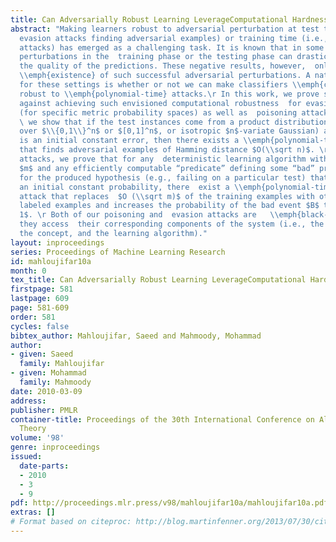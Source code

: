```yaml
---
title: Can Adversarially Robust Learning LeverageComputational Hardness?
abstract: "Making learners robust to adversarial perturbation at test time (i.e.,
  evasion attacks finding adversarial examples) or training time (i.e., data poisoning
  attacks) has emerged as a challenging task. It is known that in some cases \\emph{sublinear}
  perturbations in the  training phase or the testing phase can drastically decrease
  the quality of the predictions. These negative results, however,  only prove the
  \\emph{existence} of such successful adversarial perturbations. A natural question
  for these settings is whether or not we can make classifiers \\emph{computationally}
  robust to \\emph{polynomial-time} attacks.\r In this work, we prove some barriers
  against achieving such envisioned computational robustness  for evasion attacks
  (for specific metric probability spaces) as well as  poisoning attacks. In particular,
  \ we show that if the test instances come from a product distribution (e.g., uniform
  over $\\{0,1\\}^n$ or $[0,1]^n$, or isotropic $n$-variate Gaussian) and that  there
  is an initial constant error, then there exists a \\emph{polynomial-time} attack
  that finds adversarial examples of Hamming distance $O(\\sqrt n)$. \r For poisoning
  attacks, we prove that for any  deterministic learning algorithm with sample complexity
  $m$ and any efficiently computable “predicate” defining some “bad” property $B$
  for the produced hypothesis (e.g., failing on a particular test) that happens with
  an initial constant probability, there  exist a \\emph{polynomial-time} online poisoning
  attack that replaces  $O (\\sqrt m)$ of the training examples with other correctly
  labeled examples and increases the probability of the bad event $B$ to  $\\approx
  1$. \r Both of our poisoning and  evasion attacks are   \\emph{black-box} in how
  they access  their corresponding components of the system (i.e., the hypothesis,
  the concept, and the learning algorithm)."
layout: inproceedings
series: Proceedings of Machine Learning Research
id: mahloujifar10a
month: 0
tex_title: Can Adversarially Robust Learning LeverageComputational Hardness?
firstpage: 581
lastpage: 609
page: 581-609
order: 581
cycles: false
bibtex_author: Mahloujifar, Saeed and Mahmoody, Mohammad
author:
- given: Saeed
  family: Mahloujifar
- given: Mohammad
  family: Mahmoody
date: 2010-03-09
address: 
publisher: PMLR
container-title: Proceedings of the 30th International Conference on Algorithmic Learning
  Theory
volume: '98'
genre: inproceedings
issued:
  date-parts:
  - 2010
  - 3
  - 9
pdf: http://proceedings.mlr.press/v98/mahloujifar10a/mahloujifar10a.pdf
extras: []
# Format based on citeproc: http://blog.martinfenner.org/2013/07/30/citeproc-yaml-for-bibliographies/
---
```

